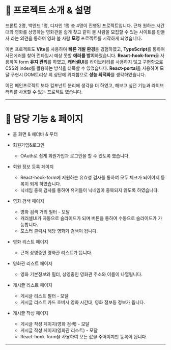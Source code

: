 # 📌 프로젝트 소개 & 설명

프론트 2명, 백엔드 1명, 디자인 1명 총 4명이 진행된 프로젝트입니다.
근처 원하는 시간대와 영화를 상영하는 영화관을 쉽게 찾고 같이 볼 사람을 모집할 수 있는 사이트를 만들자 라는 의견을 통하여 영화 볼 사람 **모영** 프로젝트를 시작하게 되었습니다.

이번 프로젝트도 **Vite**를 사용하여 **빠른 개발 환경**을 경험하였고, **TypeScript**를 통하여 사전에러를 찾아 런타임시 예상 못할 **에러를 방지**하였습니다.
**React-hook-form**을 사용하여 form **유지 관리**를 하였고, **캐러셀UI**를 라이브러리를 사용하지 않고 구현함으로 CSS와 index를 활용하는 방식을 터득할 수 있었습니다. **React-portal**을 사용하여 모달 구현시 DOM트리상 최 상단에 위치함으로 **성능 최적화**를 생각하였습니다.

이전 메인프로젝트 보다 컴포넌트 분리에 생각을 더 하였고, 해보고 싶던 기능과 라이브러리를 사용할 수 있는 프로젝트 였습니다.

---

# 📌 담당 기능 & 페이지

- 홈 화면 & 헤더바 & 푸터

- 회원가입&로그인
  - OAuth로 쉽게 회원가입과 로그인을 할 수 있도록 했습니다.

- 회원 정보 등록 페이지
  - React-hook-form에 지원하는 유효성 검사를 통하여 모두 체크가 되어야지 등록이 되게 하였습니다.
  - 닉네임 중복 검사를 통하여 유저들이 닉네임이 중복되지 않도록 하였습니다.

- 영화 검색 페이지
  - 영화 검색 거리 필터 - 모달
  - 캐러셀UI가 자동으로 슬라이드가 되며 버튼을 통하여 수동으로 슬라이드가 가능합니다.
  - 포스터 클릭시 해당 영화가 검색이 됩니다.

- 영화 리스트 페이지
  - 근처 상영중인 영화관 리스트가 뜹니다.

- 영화관 리스트 페이지
  - 영화 기본정보와 필터, 상영중인 영화관 주소와 이름이 나열됩니다.

- 게시글 리스트 페이지
  - 게시글 리스트 필터 - 모달
  - 게시글 리스트 카드 호버시 영화 시간대, 영화 정보등 정보가 뜹니다.

- 게시글 작성 페이지
  - 게시글 작성 페이지(영화 검색) - 모달
  - 게시글 작성 페이지(영화관 리스트) - 모달
  - React-hook-form을 사용하여 모든 값을 주어야지만 등록이 됩니다.

---
